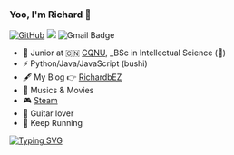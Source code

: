 ### Yoo, I'm Richard 👋

[![GitHub](https://img.shields.io/badge/dynamic/json?logo=github&label=GitHub&labelColor=495867&color=495867&query=%24.data.totalSubs&url=https%3A%2F%2Fapi.spencerwoo.com%2Fsubstats%2F%3Fsource%3Dgithub%26queryKey%3Dhayschan&style=flat)](https://github.com/rzh0504)
![](https://img.shields.io/badge/dynamic/json?color=red&label=%E7%BD%91%E6%98%93%E4%BA%91&query=%24.data.totalSubs&url=https%3A%2F%2Fapi.spencerwoo.com%2Fsubstats%2F%3Fsource%3DneteaseMusic%26queryKey%3D2093659459)
![Gmail Badge](https://img.shields.io/badge/-Gmail-c14438?style=flat&logo=Gmail&logoColor=white&link=mailto:milanpublics@gmail.com)

- 🍻 Junior at 🇨🇳 [CQNU](https://www.pku.edu.cn), _BSc in Intellectual Science (🤡)
- ⚡ Python/Java/JavaScript  (bushi)
- 🖋  My Blog 👉 [RichardbEZ](https://Richardbez.top)
- 🎵 Musics & Movies
- 🎮 [Steam](https://steamcommunity.com/profiles/76561199210543063/)
- 🎸 Guitar lover
- 🏃 Keep Running

[![Typing SVG](https://readme-typing-svg.demolab.com?font=Fira+Code&weight=600&size=25&pause=1000&vCenter=true&width=435&lines=Just+Peace+and+Patient)](https://git.io/typing-svg)

